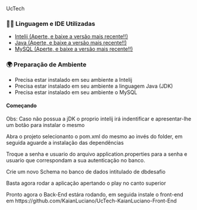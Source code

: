 UcTech

### 👨‍💻 Linguagem e IDE Utilizadas
<ul>
<li><a href="https://www.jetbrains.com/pt-br/idea/"> Intelij (Aperte, e baixe a versão mais recente!!)</a></li>
<li><a href="https://www.oracle.com/br/java/technologies/downloads/"> Java (Aperte, e baixe a versão mais recente!!)</a></li>
<li><a href="https://dev.mysql.com/downloads/workbench/"> MySQL (Aperte, e baixe a versão mais recente!!)</a></li>
</ul>

### 🌍 Preparação de Ambiente
- Precisa estar instalado em seu ambiente a Intelij
- Precisa estar instalado em seu ambiente a linguagem Java (JDK)
- Precisa estar instalado em seu ambiente o MySQL

#### Começando

<p>Obs: Caso não possua a jDK o proprio intelij irá indentificar e apresentar-lhe um botão para instalar o mesmo</p>
<p>Abra o projeto selecionanto o pom.xml do mesmo ao invés do folder, em seguida aguarde a instalação das dependências</p>
<p>Troque a senha e usuario do arquivo application.properties para a senha e usuario que correspondam a sua autenticação no banco.</p>
<p>Crie um novo Schema no banco de dados intitulado de dbdesafio</p>
<p>Basta agora rodar a aplicação apertando o play no canto superior</p>

<p>Pronto agora o Back-End estára rodando, em seguida instale o front-end em https://github.com/KaianLuciano/UcTech-KaianLuciano-Front-End</p>
